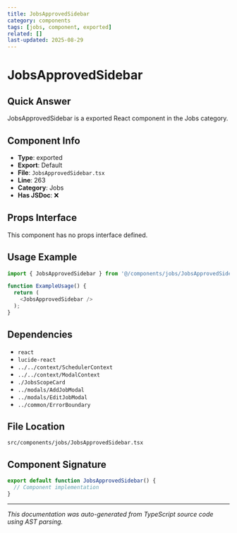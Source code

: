 ```yaml
---
title: JobsApprovedSidebar
category: components
tags: [jobs, component, exported]
related: []
last-updated: 2025-08-29
---
```


# JobsApprovedSidebar

## Quick Answer
JobsApprovedSidebar is a exported React component in the Jobs category.

## Component Info

- **Type**: exported
- **Export**: Default
- **File**: `JobsApprovedSidebar.tsx`
- **Line**: 263
- **Category**: Jobs
- **Has JSDoc**: ❌

## Props Interface

This component has no props interface defined.

## Usage Example

```typescript
import { JobsApprovedSidebar } from '@/components/jobs/JobsApprovedSidebar';

function ExampleUsage() {
  return (
    <JobsApprovedSidebar />
  );
}
```

## Dependencies


- `react`
- `lucide-react`
- `../../context/SchedulerContext`
- `../../context/ModalContext`
- `./JobsScopeCard`
- `../modals/AddJobModal`
- `../modals/EditJobModal`
- `../common/ErrorBoundary`


## File Location

`src/components/jobs/JobsApprovedSidebar.tsx`

## Component Signature

```typescript
export default function JobsApprovedSidebar() { 
  // Component implementation
}
```

---

*This documentation was auto-generated from TypeScript source code using AST parsing.*